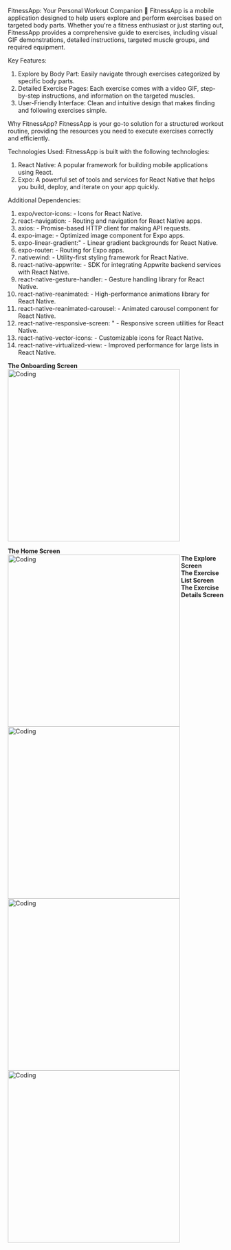 FitnessApp: Your Personal Workout Companion 💪
FitnessApp is a mobile application designed to help users explore and perform exercises based on targeted body parts. Whether you're a fitness enthusiast or just starting out, FitnessApp provides a comprehensive guide to exercises, including visual GIF demonstrations, detailed instructions, targeted muscle groups, and required equipment.

Key Features:

1. Explore by Body Part: Easily navigate through exercises categorized by specific body parts.
2. Detailed Exercise Pages: Each exercise comes with a video GIF, step-by-step instructions, and information on the targeted muscles.
3. User-Friendly Interface: Clean and intuitive design that makes finding and following exercises simple.

Why FitnessApp?
FitnessApp is your go-to solution for a structured workout routine, providing the resources you need to execute exercises correctly and efficiently.

Technologies Used:
FitnessApp is built with the following technologies:

1. React Native: A popular framework for building mobile applications using React.
2. Expo: A powerful set of tools and services for React Native that helps you build, deploy, and iterate on your app quickly.

Additional Dependencies:

1. expo/vector-icons: - Icons for React Native.
2. react-navigation: - Routing and navigation for React Native apps.
3. axios: - Promise-based HTTP client for making API requests.
4. expo-image: - Optimized image component for Expo apps.
5. expo-linear-gradient:" - Linear gradient backgrounds for React Native.
6. expo-router: - Routing for Expo apps.
7. nativewind: - Utility-first styling framework for React Native.
8. react-native-appwrite: - SDK for integrating Appwrite backend services with React Native.
9. react-native-gesture-handler: - Gesture handling library for React Native.
10. react-native-reanimated: - High-performance animations library for React Native.
11. react-native-reanimated-carousel: - Animated carousel component for React Native.
12. react-native-responsive-screen: " - Responsive screen utilities for React Native.
13. react-native-vector-icons: - Customizable icons for React Native.
14. react-native-virtualized-view: - Improved performance for large lists in React Native.

<b> The Onboarding Screen </b>
<img  alt="Coding" width="400" src="/assets/images/Onboard-Screen.jpg">

<div>
<b  align='left'> The Home Screen </b>
<img  align='left' alt="Coding" width="400" src="/assets/images/Home-Page.jpg">
</div>

<div>
<b  align='left'> The Explore Screen </b>
<img  align='left' alt="Coding" width="400" src="/assets/images/Explore-screen.jpg">
</div>

<div>
<b  align='left'> The Exercise List Screen </b>
<img  align='left' alt="Coding" width="400" src="/assets/images/Exercise-list-1.jpg">
</div>

<div>
<b  align='left'> The Exercise Details Screen </b>
<img  align='left' alt="Coding" width="400" src="/assets/images/Exercise-Details-page.jpg">
</div>

